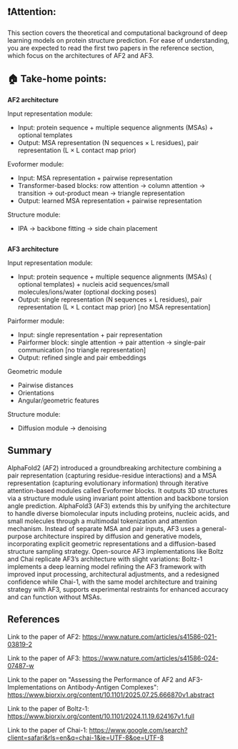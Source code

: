 ## ❗️Attention: 

This section covers the theoretical and computational background of deep learning models on protein structure prediction. For ease of understanding, you are expected to read the first two papers in the reference section, which focus on the architectures of AF2 and AF3.

## 🏠 Take-home points:

**AF2 architecture**

Input representation module:
- Input: protein sequence + multiple sequence alignments (MSAs) + optional templates
- Output: MSA representation (N sequences × L residues), pair representation (L × L contact map prior)

Evoformer module:    
- Input: MSA representation + pairwise representation
- Transformer-based blocks: row attention → column attention → transition → out-product mean → triangle representation
- Output: learned MSA representation + pairwise representation

Structure module:    
- IPA → backbone fitting → side chain placement

##

**AF3 architecture**

Input representation module:
- Input: protein sequence + multiple sequence alignments (MSAs) ( optional templates) + nucleis acid sequences/small molecules/ions/water (optional docking poses)
- Output: single representation (N sequences × L residues), pair representation (L × L contact map prior) [no MSA representation]

Pairformer module:    
- Input: single representation + pair representation
- Pairformer block: single attention → pair attention → single-pair communication [no triangle representation]
- Output: refined single and pair embeddings

Geometric module
- Pairwise distances
- Orientations
- Angular/geometric features

Structure module:
- Diffusion module → denoising

##

## Summary

AlphaFold2 (AF2) introduced a groundbreaking architecture combining a pair representation (capturing residue-residue interactions) and a MSA representation (capturing evolutionary information) through iterative attention-based modules called Evoformer blocks. It outputs 3D structures via a structure module using invariant point attention and backbone torsion angle prediction. AlphaFold3 (AF3) extends this by unifying the architecture to handle diverse biomolecular inputs including proteins, nucleic acids, and small molecules through a multimodal tokenization and attention mechanism. Instead of separate MSA and pair inputs, AF3 uses a general-purpose architecture inspired by diffusion and generative models, incorporating explicit geometric representations and a diffusion-based structure sampling strategy. Open-source AF3 implementations like Boltz and Chai replicate AF3’s architecture with slight variations: Boltz-1 implements a deep learning model refining the AF3 framework with improved input processing, architectural adjustments, and a redesigned confidence while Chai-1, with the same model architecture and training strategy with AF3, supports experimental restraints for enhanced accuracy and can function without MSAs.

## References

Link to the paper of AF2: https://www.nature.com/articles/s41586-021-03819-2

Link to the paper of AF3: https://www.nature.com/articles/s41586-024-07487-w

Link to the paper on "Assessing the Performance of AF2 and AF3-Implementations on Antibody-Antigen Complexes": https://www.biorxiv.org/content/10.1101/2025.07.25.666870v1.abstract

Link to the paper of Boltz-1: https://www.biorxiv.org/content/10.1101/2024.11.19.624167v1.full

Link to the paper of Chai-1: https://www.google.com/search?client=safari&rls=en&q=chai-1&ie=UTF-8&oe=UTF-8
